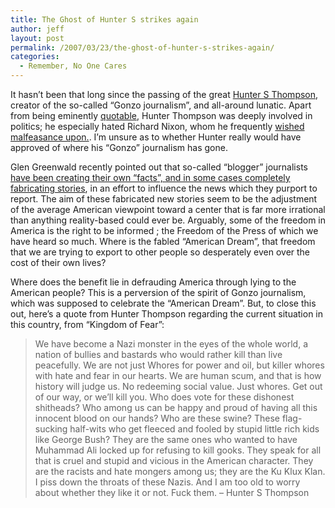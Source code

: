 ```yaml
---
title: The Ghost of Hunter S strikes again
author: jeff
layout: post
permalink: /2007/03/23/the-ghost-of-hunter-s-strikes-again/
categories:
  - Remember, No One Cares
---
```


It hasn’t been that long since the passing of the great [Hunter S Thompson](), creator of the so-called “Gonzo journalism”, and all-around lunatic. Apart from being eminently [quotable][1], Hunter Thompson was deeply involved in politics; he especially hated Richard Nixon, whom he frequently [wished malfeasance upon.][2]. I’m unsure as to whether Hunter really would have approved of where his “Gonzo” journalism has gone.

 [1]: http://en.wikiquote.org/wiki/Hunter_S._Thompson
 [2]: http://www.liberalavenger.com/2005/02/hunter-s-thompson-on-nixons-death.html

Glen Greenwald recently pointed out that so-called “blogger” journalists [have been creating their own “facts”, and in some cases completely fabricating stories][3], in an effort to influence the news which they purport to report. The aim of these fabricated new stories seem to be the adjustment of the average American viewpoint toward a center that is far more irrational than anything reality-based could ever be. Arguably, some of the freedom in America is the right to be informed ; the Freedom of the Press of which we have heard so much. Where is the fabled “American Dream”, that freedom that we are trying to export to other people so desperately even over the cost of their own lives?

 [3]: http://www.salon.com/opinion/greenwald/2007/03/22/politico/

Where does the benefit lie in defrauding America through lying to the American people? This is a perversion of the spirit of Gonzo journalism, which was supposed to celebrate the “American Dream”. But, to close this out, here’s a quote from Hunter Thompson regarding the current situation in this country, from “Kingdom of Fear”:

> We have become a Nazi monster in the eyes of the whole world, a nation of bullies and bastards who would rather kill than live peacefully. We are not just Whores for power and oil, but killer whores with hate and fear in our hearts. We are human scum, and that is how history will judge us. No redeeming social value. Just whores. Get out of our way, or we’ll kill you. Who does vote for these dishonest shitheads? Who among us can be happy and proud of having all this innocent blood on our hands? Who are these swine? These flag-sucking half-wits who get fleeced and fooled by stupid little rich kids like George Bush? They are the same ones who wanted to have Muhammad Ali locked up for refusing to kill gooks. They speak for all that is cruel and stupid and vicious in the American character. They are the racists and hate mongers among us; they are the Ku Klux Klan. I piss down the throats of these Nazis. And I am too old to worry about whether they like it or not. Fuck them. – Hunter S Thompson
